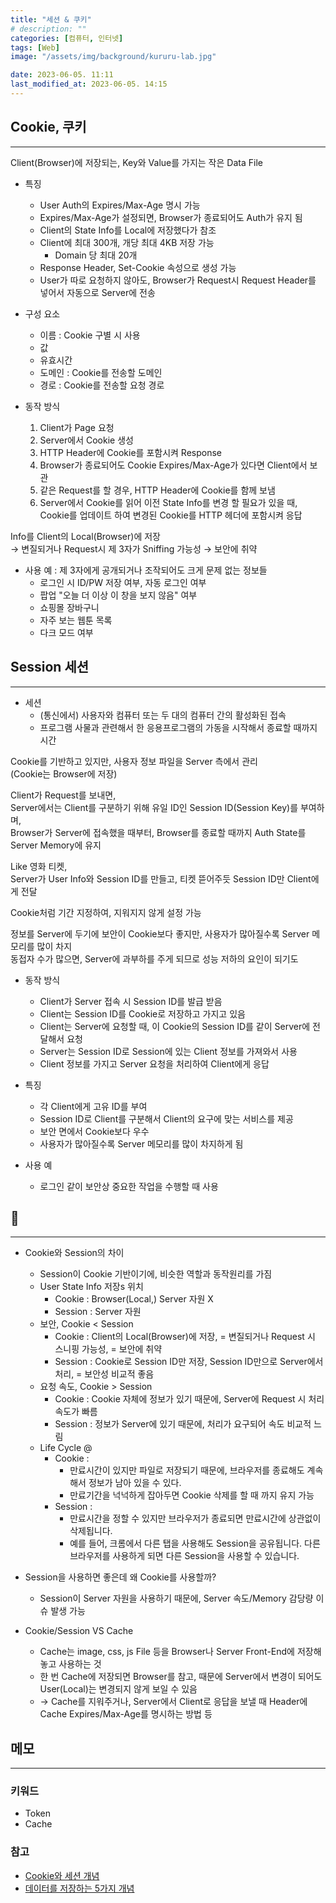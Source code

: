 ```yaml
---
title: "세션 & 쿠키"
# description: ""
categories: [컴퓨터, 인터넷]
tags: [Web]
image: "/assets/img/background/kururu-lab.jpg"

date: 2023-06-05. 11:11
last_modified_at: 2023-06-05. 14:15
---
```


## Cookie, 쿠키

---

Client(Browser)에 저장되는, Key와 Value를 가지는 작은 Data File

- 특징
  - User Auth의 Expires/Max-Age 명시 가능
  - Expires/Max-Age가 설정되면, Browser가 종료되어도 Auth가 유지 됨
  - Client의 State Info를 Local에 저장했다가 참조
  - Client에 최대 300개, 개당 최대 4KB 저장 가능
    - Domain 당 최대 20개
  - Response Header, Set-Cookie 속성으로 생성 가능
  - User가 따로 요청하지 않아도, Browser가 Request시 Request Header를 넣어서 자동으로 Server에 전송

- 구성 요소
  - 이름 : Cookie 구별 시 사용
  - 값
  - 유효시간
  - 도메인 : Cookie를 전송할 도메인
  - 경로 : Cookie를 전송할 요청 경로

- 동작 방식
  1. Client가 Page 요청
  2. Server에서 Cookie 생성
  3. HTTP Header에 Cookie를 포함시켜 Response
  4. Browser가 종료되어도 Cookie Expires/Max-Age가 있다면 Client에서 보관
  5. 같은 Request를 할 경우, HTTP Header에 Cookie를 함께 보냄
  6. Server에서 Cookie를 읽어 이전 State Info를 변경 할 필요가 있을 때, Cookie를 업데이트 하여 변경된 Cookie를 HTTP 헤더에 포함시켜 응답

Info를 Client의 Local(Browser)에 저장  
→ 변질되거나 Request시 제 3자가 Sniffing 가능성
→ 보안에 취약

- 사용 예 : 제 3자에게 공개되거나 조작되어도 크게 문제 없는 정보들
  - 로그인 시 ID/PW 저장 여부, 자동 로그인 여부
  - 팝업 "오늘 더 이상 이 창을 보지 않음" 여부
  - 쇼핑몰 장바구니
  - 자주 보는 웹툰 목록
  - 다크 모드 여부

## Session 세션

---

- 세션
  - (통신에서) 사용자와 컴퓨터 또는 두 대의 컴퓨터 간의 활성화된 접속
  - 프로그램 사물과 관련해서 한 응용프로그램의 가동을 시작해서 종료할 때까지 시간

Cookie를 기반하고 있지만, 사용자 정보 파일을 Server 측에서 관리  
(Cookie는 Browser에 저장)  

Client가 Request를 보내면,  
Server에서는 Client를 구분하기 위해 유일 ID인 Session ID(Session Key)를 부여하며,  
Browser가 Server에 접속했을 때부터, Browser를 종료할 때까지 Auth State를 Server Memory에 유지  

Like 영화 티켓,  
Server가 User Info와 Session ID를 만들고, 티켓 뜯어주듯 Session ID만 Client에게 전달  

Cookie처럼 기간 지정하여, 지워지지 않게 설정 가능  

정보를 Server에 두기에 보안이 Cookie보다 좋지만, 사용자가 많아질수록 Server 메모리를 많이 차지  
동접자 수가 많으면, Server에 과부하를 주게 되므로 성능 저하의 요인이 되기도  

- 동작 방식
  - Client가 Server 접속 시 Session ID를 발급 받음
  - Client는 Session ID를 Cookie로 저장하고 가지고 있음
  - Client는 Server에 요청할 때, 이 Cookie의 Session ID를 같이 Server에 전달해서 요청
  - Server는 Session ID로 Session에 있는 Client 정보를 가져와서 사용
  - Client 정보를 가지고 Server 요청을 처리하여 Client에게 응답

- 특징
  - 각 Client에게 고유 ID를 부여
  - Session ID로 Client를 구분해서 Client의 요구에 맞는 서비스를 제공
  - 보안 면에서 Cookie보다 우수
  - 사용자가 많아질수록 Server 메모리를 많이 차지하게 됨

- 사용 예
  - 로그인 같이 보안상 중요한 작업을 수행할 때 사용

## 💫

---

- Cookie와 Session의 차이
  - Session이 Cookie 기반이기에, 비슷한 역할과 동작원리를 가짐
  - User State Info 저장s 위치
    - Cookie : Browser(Local,) Server 자원 X
    - Session : Server 자원
  - 보안, Cookie < Session
    - Cookie : Client의 Local(Browser)에 저장, = 변질되거나 Request 시 스니핑 가능성, = 보안에 취약
    - Session : Cookie로 Session ID만 저장, Session ID만으로 Server에서 처리, = 보안성 비교적 좋음
  - 요청 속도, Cookie > Session
    - Cookie : Cookie 자체에 정보가 있기 때문에, Server에 Request 시 처리 속도가 빠름
    - Session : 정보가 Server에 있기 때문에, 처리가 요구되어 속도 비교적 느림
  - Life Cycle @
    - Cookie :
      - 만료시간이 있지만 파일로 저장되기 때문에, 브라우저를 종료해도 계속해서 정보가 남아 있을 수 있다.
      - 만료기간을 넉넉하게 잡아두면 Cookie 삭제를 할 때 까지 유지 가능
    - Session :
      - 만료시간을 정할 수 있지만 브라우저가 종료되면 만료시간에 상관없이 삭제됩니다.
      - 예를 들어, 크롬에서 다른 탭을 사용해도 Session을 공유됩니다. 다른 브라우저를 사용하게 되면 다른 Session을 사용할 수 있습니다.

- Session을 사용하면 좋은데 왜 Cookie를 사용할까?
  - Session이 Server 자원을 사용하기 때문에, Server 속도/Memory 감당량 이슈 발생 가능

- Cookie/Session VS Cache
  - Cache는 image, css, js File 등을 Browser나 Server Front-End에 저장해놓고 사용하는 것
  - 한 번 Cache에 저장되면 Browser를 참고, 때문에 Server에서 변경이 되어도 User(Local)는 변경되지 않게 보일 수 있음
  - → Cache를 지워주거나, Server에서 Client로 응답을 보낼 때 Header에 Cache Expires/Max-Age를 명시하는 방법 등

## 메모

---

### 키워드

- Token
- Cache

### 참고

- [Cookie와 세션 개념](https://interconnection.tistory.com/74)
- [데이터를 저장하는 5가지 개념](https://hongong.hanbit.co.kr/%EC%99%84%EB%B2%BD-%EC%A0%95%EB%A6%AC-%EC%BF%A0%ED%82%A4-%EC%84%B8%EC%85%98-%ED%86%A0%ED%81%B0-%EC%BA%90%EC%8B%9C-%EA%B7%B8%EB%A6%AC%EA%B3%A0-cdn/)
